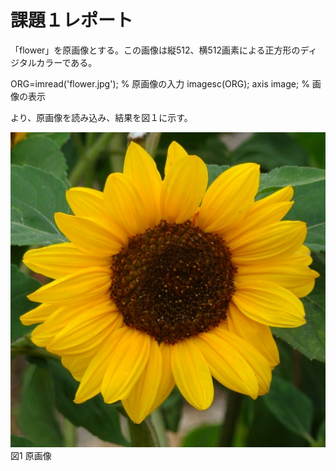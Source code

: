 # 課題１レポート

「flower」を原画像とする。この画像は縦512、横512画素による正方形のディジタルカラーである。

ORG=imread('flower.jpg'); % 原画像の入力
imagesc(ORG); axis image; % 画像の表示

より、原画像を読み込み、結果を図１に示す。

![原画像](https://github.com/Koukuri/work_image_processing/blob/master/flower.jpg)  
図1 原画像
